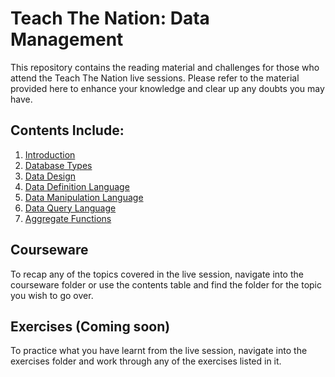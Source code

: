 # Teach The Nation: Data Management

This repository contains the reading material and challenges for those who attend the Teach The Nation live sessions. Please refer to the material provided here to enhance your knowledge and clear up any doubts you may have.

## Contents Include:

1. [Introduction](./Courseware/01-Introduction/README.md)
2. [Database Types](./Courseware/02-Database_Types/README.md)
3. [Data Design](./Courseware/03-Data_Design/README.md)
4. [Data Definition Language](./Courseware/04-Data_Definition_Language/README.md)
5. [Data Manipulation Language](./Courseware/05-Data_Manipulation_Language/README.md)
6. [Data Query Language](./Courseware/06-Data_Query_Language/README.md)
7. [Aggregate Functions](./Courseware/07-Aggregate_Functions/README.md)

## Courseware

To recap any of the topics covered in the live session, navigate into the courseware folder or use the contents table and find the folder for the topic you wish to go over.

## Exercises (Coming soon) 

To practice what you have learnt from the live session, navigate into the exercises folder and work through any of the exercises listed in it.
